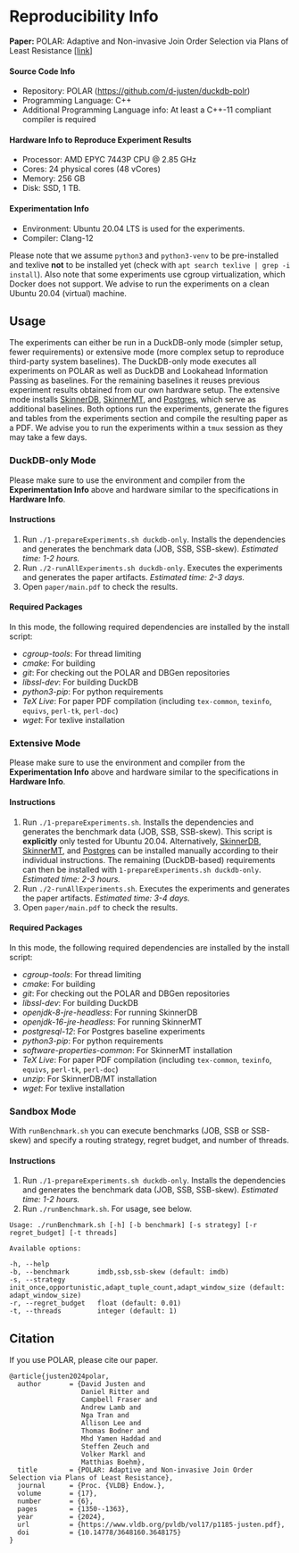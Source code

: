 # Reproducibility Info

**Paper:** POLAR: Adaptive and Non-invasive Join Order Selection via Plans of Least Resistance [[link](https://www.vldb.org/pvldb/vol17/p1185-justen.pdf)]

#### Source Code Info
- Repository: POLAR (https://github.com/d-justen/duckdb-polr)
- Programming Language: C++
- Additional Programming Language info: At least a C++-11 compliant compiler is required

#### Hardware Info to Reproduce Experiment Results

- Processor: AMD EPYC 7443P CPU @ 2.85 GHz
- Cores: 24 physical cores (48 vCores)
- Memory: 256 GB
- Disk: SSD, 1 TB.

#### Experimentation Info

- Environment: Ubuntu 20.04 LTS is used for the experiments.
- Compiler: Clang-12

Please note that we assume `python3` and `python3-venv` to be pre-installed and texlive **not** to be installed yet
(check with `apt search texlive | grep -i install`). Also note that some experiments use cgroup virtualization, which 
Docker does not support. We advise to run the experiments on a clean Ubuntu 20.04 (virtual) machine.

## Usage

The experiments can either be run in a DuckDB-only mode (simpler setup, fewer requirements) or extensive mode
(more complex setup to reproduce third-party system baselines). The DuckDB-only mode executes all experiments on POLAR
as well as DuckDB and Lookahead Information Passing as baselines. For the remaining baselines it reuses previous
experiment results obtained from our own hardware setup. The extensive mode installs
[SkinnerDB](https://github.com/cornelldbgroup/skinnerdb), 
[SkinnerMT](https://github.com/cornelldbgroup/skinnerdb/tree/skinnermt), and [Postgres](https://www.postgresql.org), 
which serve as additional baselines. Both options run the experiments, generate the figures and tables from the
experiments section and compile the resulting paper as a PDF. We advise you to run the experiments within a `tmux`
session as they may take a few days.

### DuckDB-only Mode

Please make sure to use the environment and compiler from the **Experimentation Info** above and hardware similar to
the specifications in **Hardware Info**.

#### Instructions

1. Run `./1-prepareExperiments.sh duckdb-only`. Installs the dependencies and generates the benchmark data (JOB, SSB, 
SSB-skew). *Estimated time: 1-2 hours.*
2. Run `./2-runAllExperiments.sh duckdb-only`. Executes the experiments and generates the paper artifacts. *Estimated
time: 2-3 days.*
3. Open `paper/main.pdf` to check the results.

#### Required Packages

In this mode, the following required dependencies are installed by the install script:
- *cgroup-tools*: For thread limiting
- *cmake*: For building
- *git*: For checking out the POLAR and DBGen repositories
- *libssl-dev*: For building DuckDB
- *python3-pip*: For python requirements
- *TeX Live*: For paper PDF compilation (including `tex-common`, `texinfo`, `equivs`, `perl-tk`, `perl-doc`)
- *wget*: For texlive installation

### Extensive Mode

Please make sure to use the environment and compiler from the **Experimentation Info** above and hardware similar to
the specifications in **Hardware Info**.

#### Instructions

1. Run `./1-prepareExperiments.sh`. Installs the dependencies and generates the benchmark data (JOB, SSB,
   SSB-skew). This script is **explicitly** only tested for Ubuntu 20.04. Alternatively, 
   [SkinnerDB](https://github.com/cornelldbgroup/skinnerdb),
   [SkinnerMT](https://github.com/cornelldbgroup/skinnerdb/tree/skinnermt), and [Postgres](https://www.postgresql.org)
   can be installed manually according to their individual instructions. The remaining (DuckDB-based) 
   requirements can then be installed with `1-prepareExperiments.sh duckdb-only`. *Estimated time: 2-3 hours.*
2. Run `./2-runAllExperiments.sh`. Executes the experiments and generates the paper artifacts. *Estimated
   time: 3-4 days.*
3. Open `paper/main.pdf` to check the results.

#### Required Packages

In this mode, the following required dependencies are installed by the install script:
- *cgroup-tools*: For thread limiting
- *cmake*: For building
- *git*: For checking out the POLAR and DBGen repositories
- *libssl-dev*: For building DuckDB
- *openjdk-8-jre-headless*: For running SkinnerDB
- *openjdk-16-jre-headless*: For running SkinnerMT
- *postgresql-12*: For Postgres baseline experiments
- *python3-pip*: For python requirements
- *software-properties-common*: For SkinnerMT installation
- *TeX Live*: For paper PDF compilation (including `tex-common`, `texinfo`, `equivs`, `perl-tk`, `perl-doc`)
- *unzip*: For SkinnerDB/MT installation
- *wget*: For texlive installation

### Sandbox Mode

With `runBenchmark.sh` you can execute benchmarks (JOB, SSB or SSB-skew) and specify a routing strategy, regret budget,
and number of threads.

#### Instructions

1. Run `./1-prepareExperiments.sh duckdb-only`. Installs the dependencies and generates the benchmark data (JOB, SSB,
   SSB-skew). *Estimated time: 1-2 hours.*
2. Run `./runBenchmark.sh`. For usage, see below.

```
Usage: ./runBenchmark.sh [-h] [-b benchmark] [-s strategy] [-r regret_budget] [-t threads]

Available options:

-h, --help
-b, --benchmark       imdb,ssb,ssb-skew (default: imdb)
-s, --strategy        init_once,opportunistic,adapt_tuple_count,adapt_window_size (default: adapt_window_size)
-r, --regret_budget   float (default: 0.01)
-t, --threads         integer (default: 1)
```

## Citation

If you use POLAR, please cite our paper.

```
@article{justen2024polar,
  author       = {David Justen and
                  Daniel Ritter and
                  Campbell Fraser and
                  Andrew Lamb and
                  Nga Tran and
                  Allison Lee and
                  Thomas Bodner and
                  Mhd Yamen Haddad and
                  Steffen Zeuch and
                  Volker Markl and
                  Matthias Boehm},
  title        = {POLAR: Adaptive and Non-invasive Join Order Selection via Plans of Least Resistance},
  journal      = {Proc. {VLDB} Endow.},
  volume       = {17},
  number       = {6},
  pages        = {1350--1363},
  year         = {2024},
  url          = {https://www.vldb.org/pvldb/vol17/p1185-justen.pdf},
  doi          = {10.14778/3648160.3648175}
}
```